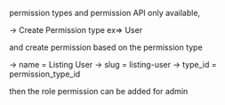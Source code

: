 permission types and permission API only available, 

-> Create Permission type 
ex=> User

and create permission based on the permission type 

-> name = Listing User
-> slug = listing-user
-> type_id = permission_type_id

then the role permission can be added for admin
